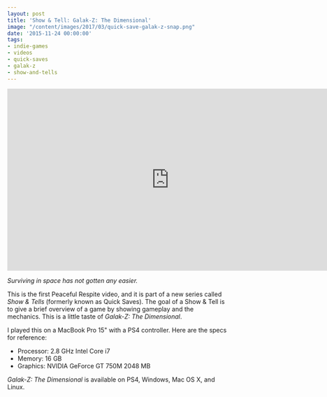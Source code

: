 ```yaml
---
layout: post
title: 'Show & Tell: Galak-Z: The Dimensional'
image: "/content/images/2017/03/quick-save-galak-z-snap.png"
date: '2015-11-24 00:00:00'
tags:
- indie-games
- videos
- quick-saves
- galak-z
- show-and-tells
---
```


<iframe width="740" height="416" src="https://www.youtube.com/embed/RIy_nkLsNTg" frameborder="0" allowfullscreen></iframe>

_Surviving in space has not gotten any easier._

This is the first Peaceful Respite video, and it is part of a new series called _Show & Tells_ (formerly known as Quick Saves). The goal of a Show & Tell is to give a brief overview of a game by showing gameplay and the mechanics. This is a little taste of _Galak-Z: The Dimensional_.

I played this on a MacBook Pro 15" with a PS4 controller. Here are
the specs for reference:

- Processor: 2.8 GHz Intel Core i7
- Memory: 16 GB
- Graphics: NVIDIA GeForce GT 750M 2048 MB

_Galak-Z: The Dimensional_ is available on PS4, Windows, Mac OS X, and
Linux.
